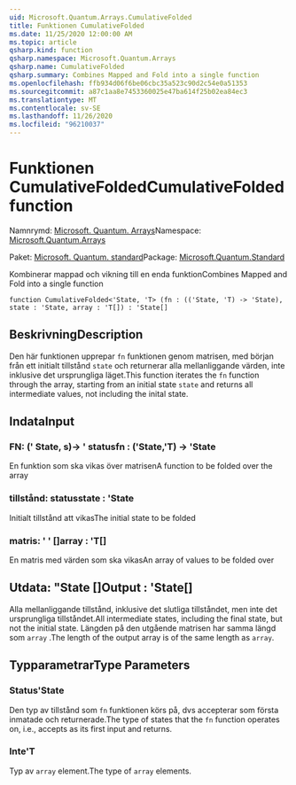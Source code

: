 ```yaml
---
uid: Microsoft.Quantum.Arrays.CumulativeFolded
title: Funktionen CumulativeFolded
ms.date: 11/25/2020 12:00:00 AM
ms.topic: article
qsharp.kind: function
qsharp.namespace: Microsoft.Quantum.Arrays
qsharp.name: CumulativeFolded
qsharp.summary: Combines Mapped and Fold into a single function
ms.openlocfilehash: ffb934d06f6be06cbc35a523c90d2c54e0a51353
ms.sourcegitcommit: a87c1aa8e7453360025e47ba614f25b02ea84ec3
ms.translationtype: MT
ms.contentlocale: sv-SE
ms.lasthandoff: 11/26/2020
ms.locfileid: "96210037"
---
```

# <a name="cumulativefolded-function"></a><span data-ttu-id="8c001-102">Funktionen CumulativeFolded</span><span class="sxs-lookup"><span data-stu-id="8c001-102">CumulativeFolded function</span></span>

<span data-ttu-id="8c001-103">Namnrymd: [Microsoft. Quantum. Arrays](xref:Microsoft.Quantum.Arrays)</span><span class="sxs-lookup"><span data-stu-id="8c001-103">Namespace: [Microsoft.Quantum.Arrays](xref:Microsoft.Quantum.Arrays)</span></span>

<span data-ttu-id="8c001-104">Paket: [Microsoft. Quantum. standard](https://nuget.org/packages/Microsoft.Quantum.Standard)</span><span class="sxs-lookup"><span data-stu-id="8c001-104">Package: [Microsoft.Quantum.Standard](https://nuget.org/packages/Microsoft.Quantum.Standard)</span></span>


<span data-ttu-id="8c001-105">Kombinerar mappad och vikning till en enda funktion</span><span class="sxs-lookup"><span data-stu-id="8c001-105">Combines Mapped and Fold into a single function</span></span>

```qsharp
function CumulativeFolded<'State, 'T> (fn : (('State, 'T) -> 'State), state : 'State, array : 'T[]) : 'State[]
```


## <a name="description"></a><span data-ttu-id="8c001-106">Beskrivning</span><span class="sxs-lookup"><span data-stu-id="8c001-106">Description</span></span>

<span data-ttu-id="8c001-107">Den här funktionen upprepar `fn` funktionen genom matrisen, med början från ett initialt tillstånd `state` och returnerar alla mellanliggande värden, inte inklusive det ursprungliga läget.</span><span class="sxs-lookup"><span data-stu-id="8c001-107">This function iterates the `fn` function through the array, starting from an initial state `state` and returns all intermediate values, not including the inital state.</span></span>

## <a name="input"></a><span data-ttu-id="8c001-108">Indata</span><span class="sxs-lookup"><span data-stu-id="8c001-108">Input</span></span>

### <a name="fn--statet---state"></a><span data-ttu-id="8c001-109">FN: (' State, s)-> ' status</span><span class="sxs-lookup"><span data-stu-id="8c001-109">fn : ('State,'T) -> 'State</span></span>

<span data-ttu-id="8c001-110">En funktion som ska vikas över matrisen</span><span class="sxs-lookup"><span data-stu-id="8c001-110">A function to be folded over the array</span></span>


### <a name="state--state"></a><span data-ttu-id="8c001-111">tillstånd: status</span><span class="sxs-lookup"><span data-stu-id="8c001-111">state : 'State</span></span>

<span data-ttu-id="8c001-112">Initialt tillstånd att vikas</span><span class="sxs-lookup"><span data-stu-id="8c001-112">The initial state to be folded</span></span>


### <a name="array--t"></a><span data-ttu-id="8c001-113">matris: ' ' []</span><span class="sxs-lookup"><span data-stu-id="8c001-113">array : 'T[]</span></span>

<span data-ttu-id="8c001-114">En matris med värden som ska vikas</span><span class="sxs-lookup"><span data-stu-id="8c001-114">An array of values to be folded over</span></span>



## <a name="output--state"></a><span data-ttu-id="8c001-115">Utdata: "State []</span><span class="sxs-lookup"><span data-stu-id="8c001-115">Output : 'State[]</span></span>

<span data-ttu-id="8c001-116">Alla mellanliggande tillstånd, inklusive det slutliga tillståndet, men inte det ursprungliga tillståndet.</span><span class="sxs-lookup"><span data-stu-id="8c001-116">All intermediate states, including the final state, but not the initial state.</span></span>
<span data-ttu-id="8c001-117">Längden på den utgående matrisen har samma längd som `array` .</span><span class="sxs-lookup"><span data-stu-id="8c001-117">The length of the output array is of the same length as `array`.</span></span>

## <a name="type-parameters"></a><span data-ttu-id="8c001-118">Typparametrar</span><span class="sxs-lookup"><span data-stu-id="8c001-118">Type Parameters</span></span>

### <a name="state"></a><span data-ttu-id="8c001-119">Status</span><span class="sxs-lookup"><span data-stu-id="8c001-119">'State</span></span>

<span data-ttu-id="8c001-120">Den typ av tillstånd som `fn` funktionen körs på, dvs accepterar som första inmatade och returnerade.</span><span class="sxs-lookup"><span data-stu-id="8c001-120">The type of states that the `fn` function operates on, i.e., accepts as its first input and returns.</span></span>
### <a name="t"></a><span data-ttu-id="8c001-121">Inte</span><span class="sxs-lookup"><span data-stu-id="8c001-121">'T</span></span>

<span data-ttu-id="8c001-122">Typ av `array` element.</span><span class="sxs-lookup"><span data-stu-id="8c001-122">The type of `array` elements.</span></span>